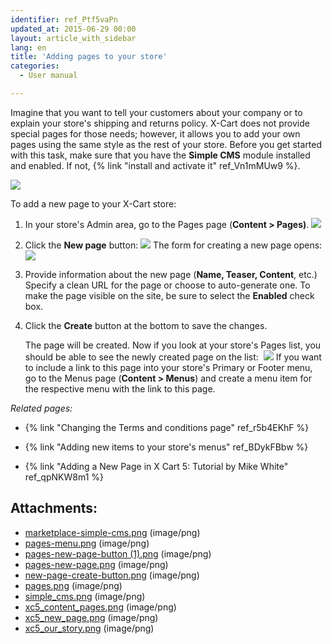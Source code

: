 ```yaml
---
identifier: ref_Ptf5vaPn
updated_at: 2015-06-29 00:00
layout: article_with_sidebar
lang: en
title: 'Adding pages to your store'
categories:
  - User manual

---
```



Imagine that you want to tell your customers about your company or to explain your store's shipping and returns policy. X-Cart does not provide special pages for those needs; however, it allows you to add your own pages using the same style as the rest of your store. Before you get started with this task, make sure that you have the **Simple CMS** module installed and enabled. If not, {% link "install and activate it" ref_Vn1mMUw9 %}.

![]({{site.baseurl}}/attachments/6389804/7602616.png?effects=drop-shadow)

To add a new page to your X-Cart store:

1.  In your store's Admin area, go to the Pages page (**Content > Pages)**.
    ![]({{site.baseurl}}/attachments/6389804/8716549.png?effects=drop-shadow)

2.  Click the **New page** button:
    ![]({{site.baseurl}}/attachments/6389804/8716550.png?effects=drop-shadow)
    The form for creating a new page opens:
    ![]({{site.baseurl}}/attachments/6389804/6586462.png?effects=drop-shadow)
3.  Provide information about the new page (**Name, Teaser, Content**, etc.)
    Specify a clean URL for the page or choose to auto-generate one. To make the page visible on the site, be sure to select the **Enabled** check box.

4.  Click the **Create** button at the bottom to save the changes.

    The page will be created.
    Now if you look at your store's Pages list, you should be able to see the newly created page on the list: 
    ![]({{site.baseurl}}/attachments/6389804/8716551.png?effects=drop-shadow)
    If you want to include a link to this page into your store's Primary or Footer menu, go to the Menus page (**Content > Menus**) and create a menu item for the respective menu with the link to this page.

_Related pages:_

*   {% link "Changing the Terms and conditions page" ref_r5b4EKhF %}
*   {% link "Adding new items to your store's menus" ref_BDykFBbw %}

*   {% link "Adding a New Page in X Cart 5: Tutorial by Mike White" ref_qpNKW8m1 %}

## Attachments:

* [marketplace-simple-cms.png]({{site.baseurl}}/attachments/6389804/6586455.png) (image/png)
* [pages-menu.png]({{site.baseurl}}/attachments/6389804/6586456.png) (image/png)
* [pages-new-page-button (1).png]({{site.baseurl}}/attachments/6389804/6586461.png) (image/png)
* [pages-new-page.png]({{site.baseurl}}/attachments/6389804/6586462.png) (image/png)
* [new-page-create-button.png]({{site.baseurl}}/attachments/6389804/6586464.png) (image/png)
* [pages.png]({{site.baseurl}}/attachments/6389804/6586465.png) (image/png)
* [simple_cms.png]({{site.baseurl}}/attachments/6389804/7602616.png) (image/png)
* [xc5_content_pages.png]({{site.baseurl}}/attachments/6389804/8716549.png) (image/png)
* [xc5_new_page.png]({{site.baseurl}}/attachments/6389804/8716550.png) (image/png)
* [xc5_our_story.png]({{site.baseurl}}/attachments/6389804/8716551.png) (image/png)